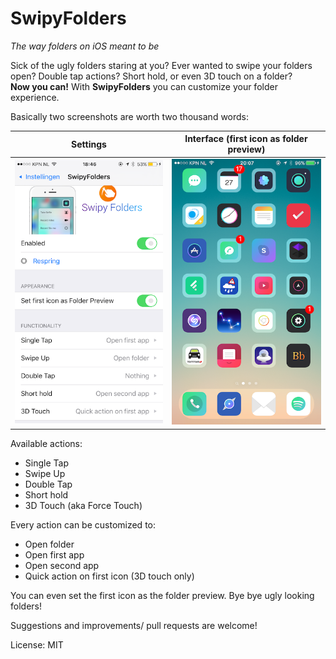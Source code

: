 # SwipyFolders
*The way folders on iOS meant to be*  

Sick of the ugly folders staring at you? Ever wanted to swipe your folders open? Double tap actions? Short hold, or even 3D touch on a folder?  
**Now you can!** With **SwipyFolders** you can customize your folder experience.  

Basically two screenshots are worth two thousand words:  

Settings                                | Interface (first icon as folder preview)
:--------------------------------------:|:-----------------------------:
![Settings](/screenshots/settings.PNG)  | ![Interface](/screenshots/interface.PNG)


Available actions:
* Single Tap
* Swipe Up
* Double Tap
* Short hold
* 3D Touch (aka Force Touch)

Every action can be customized to:  
* Open folder  
* Open first app  
* Open second app  
* Quick action on first icon (3D touch only)

You can even set the first icon as the folder preview. Bye bye ugly looking folders!

Suggestions and improvements/ pull requests are welcome!

License: MIT